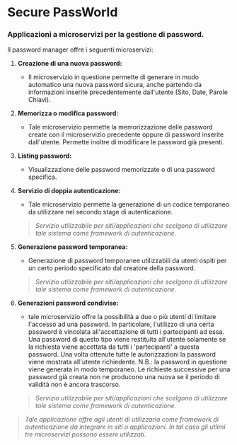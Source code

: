 # Secure PassWorld


### Applicazioni a microservizi per la gestione di password.
Il password manager offre i seguenti microservizi:

   1. **Creazione di una nuova password:**
        - Il microservizio in questione permette di generare in modo automatico una nuova password sicura, anche partendo da informazioni inserite precedentemente dall'utente (Sito, Date, Parole Chiavi).

   2. **Memorizza o modifica password:**
        - Tale microservizio permette la memorizzazione delle password create con il microservizio precedente oppure di password inserite dall'utente. Permette inoltre di modificare le password già presenti.

   3. **Listing password:**
        - Visualizzazione delle password memorizzate o di una password specifica.

   4. **Servizio di doppia autenticazione:**
        - Tale microservizio permette la generazione di un codice temporaneo da utilizzare nel secondo stage di autenticazione.

        > *Servizio utilizzabile per siti/applicazioni che scelgono di utilizzare tale sistema come framework di autenticazione.*

   5. **Generazione password temporanea:**
        - Generazione di password temporanee utilizzabili da utenti ospiti per un certo periodo specificato dal creatore della password.

        > *Servizio utilizzabile per siti/applicazioni che scelgono di utilizzare tale sistema come framework di autenticazione.*

   6. **Generazioni password condivise:**
        - tale microservizio offre la possibilità a due o più utenti di limitare l'accesso ad una password. In particolare, l'utilizzo di una certa password è vincolata all'accettazione di tutti i partecipanti ad essa. Una password di questo tipo viene restituita all'utente solamente se la richiesta viene accettata da tutti i 'partecipanti' a questa password. Una volta ottenute tutte le autorizzazioni la password viene mostrata all'utente richiedente.
        N.B.: la password in questione viene generata in modo temporaneo. Le richieste successive per una password già creata non ne producono una nuova se il periodo di validità non è ancora trascorso.

        > *Servizio utilizzabile per siti/applicazioni che scelgono di utilizzare tale sistema come framework di autenticazione.*
         

> *Tale applicazione offre agli utenti di utilizzarla come framework di autenticazione da integrare in siti o applicazioni. In tal caso gli utlimi tre microservizi possono essere utilizzati.*
